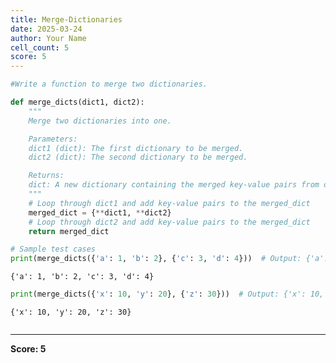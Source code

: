 ```yaml
---
title: Merge-Dictionaries
date: 2025-03-24
author: Your Name
cell_count: 5
score: 5
---
```


```python
#Write a function to merge two dictionaries.
```


```python
def merge_dicts(dict1, dict2):
    """
    Merge two dictionaries into one.

    Parameters:
    dict1 (dict): The first dictionary to be merged.
    dict2 (dict): The second dictionary to be merged.

    Returns:
    dict: A new dictionary containing the merged key-value pairs from dict1 and dict2.
    """
    # Loop through dict1 and add key-value pairs to the merged_dict
    merged_dict = {**dict1, **dict2}
    # Loop through dict2 and add key-value pairs to the merged_dict        
    return merged_dict
```


```python
# Sample test cases
print(merge_dicts({'a': 1, 'b': 2}, {'c': 3, 'd': 4}))  # Output: {'a': 1, 'b': 2, 'c': 3, 'd': 4}
```

    {'a': 1, 'b': 2, 'c': 3, 'd': 4}



```python
print(merge_dicts({'x': 10, 'y': 20}, {'z': 30}))  # Output: {'x': 10, 'y': 20, 'z': 30}
```

    {'x': 10, 'y': 20, 'z': 30}



```python

```


---
**Score: 5**
